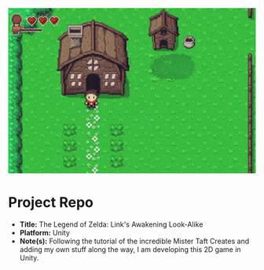 <div align="center">
  <img alt="Preview" src="./Images/hero.gif" width="800">
</div>

# Project Repo

- **Title:** The Legend of Zelda: Link's Awakening Look-Alike
- **Platform:** Unity
- **Note(s):** Following the tutorial of the incredible Mister Taft Creates and adding my own stuff along the way, I am developing this 2D game in Unity.
